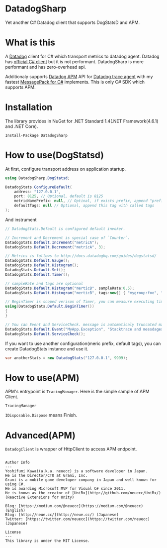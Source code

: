 # DatadogSharp
Yet another C# Datadog client that supports DogStatsD and APM.

# What is this

A [Datadog](https://www.datadoghq.com/) client for C# which transport metrics to datadog agent. Datadog has [official C# client](https://github.com/DataDog/dogstatsd-csharp-client) but it is not performant. DatadogSharp is more performant and has zero-overhead api.

Additionaly supports [Datadog APM](https://www.datadoghq.com/apm/) API for [Datadog trace agent](https://github.com/DataDog/datadog-trace-agent) with my fastest [MessagePack for C#](https://github.com/neuecc/MessagePack-CSharp) implements. This is only C# SDK which supports APM.

# Installation

The library provides in NuGet for .NET Standard 1.4(.NET Framework(4.6.1) and .NET Core).

```
Install-Package DatadogSharp
```

# How to use(DogStatsd)

At first, configure transport address on application startup.

```csharp
using DatadogSharp.DogStatsd;

DatadogStats.ConfigureDefault(
    address: "127.0.0.1",
    port: 8125, // Optional, default is 8125
    metricNamePrefix: null, // Optinal, if exists prefix, append "prefix." on every metrics call
    defaultTags: null // Optional, append this tag with called tags
);
```

And instrument 

```csharp
// DatadogStats.Default is configured default invoker.

// Increment and Decrement is special case of `Counter`.
DatadogStats.Default.Increment("metricA");
DatadogStats.Default.Decrement("metricA", 3);

// Metrics is follows to http://docs.datadoghq.com/guides/dogstatsd/
DatadogStats.Default.Gauge();
DatadogStats.Default.Histogram();
DatadogStats.Default.Set();
DatadogStats.Default.Timer();

// sampleRate and tags are optional
DatadogStats.Default.Histogram("merticB", sampleRate:0.5);
DatadogStats.Default.Histogram("merticB", tags:new[] { "mygroup:foo", "foobar" });

// BeginTimer is scoped verison of Timer, you can measure executing time easily
using(DatadogStats.Default.BeginTimer())
{
}

// You can Event and ServiceCheck. message is automaticaly truncated max 4096.
DatadogStats.Default.Event("MyApp.Exception", "Stacktrace and messdages",  alertType:AlertType.Error);
DatadogStats.Default.ServiceCheck();
```

If you want to use another configuration(meric prefix, default tags), you can create DatadogStats instance and use it.

```csharp
var anotherStats = new DatadogStats("127.0.0.1", 9999);
```

# How to use(APM)

APM's entrypoint is `TracingManager`. Here is the simple sample of APM Client.


`TracingManager`



`IDisposable.Dispose` means Finish.





# Advanced(APM)

`DatadogClient` is wrapper of HttpClient to access APM endpoint.





```

Author Info
---
Yoshifumi Kawai(a.k.a. neuecc) is a software developer in Japan.  
He is the Director/CTO at Grani, Inc.  
Grani is a mobile game developer company in Japan and well known for using C#.  
He is awarding Microsoft MVP for Visual C# since 2011.  
He is known as the creator of [UniRx](http://github.com/neuecc/UniRx/)(Reactive Extensions for Unity)  

Blog: [https://medium.com/@neuecc](https://medium.com/@neuecc) (English)  
Blog: [http://neue.cc/](http://neue.cc/) (Japanese)  
Twitter: [https://twitter.com/neuecc](https://twitter.com/neuecc) (Japanese)   

License
---
This library is under the MIT License.
